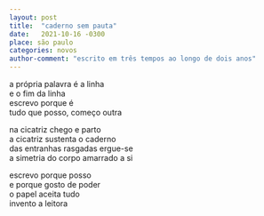 ```yaml
---
layout: post
title:  "caderno sem pauta"
date:   2021-10-16 -0300
place: são paulo
categories: novos
author-comment: "escrito em três tempos ao longo de dois anos"
---
```


a própria palavra é a linha  
e o fim da linha  
escrevo porque é  
tudo que posso, começo outra  


na cicatriz chego e parto  
a cicatriz sustenta o caderno  
das entranhas rasgadas ergue-se  
a simetria do corpo amarrado a si  

escrevo porque posso  
e porque gosto de poder  
o papel aceita tudo  
invento a leitora  
